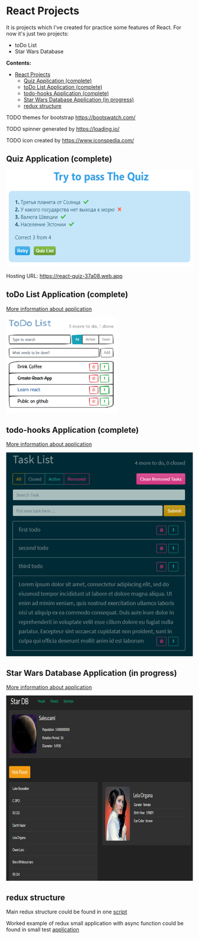 # React Projects

It is projects which I've created for practice some features of React. For now
it's just two projects:

- toDo List
- Star Wars Database

**Contents:**

- [React Projects](#react-projects)
  - [Quiz Application (complete)](#quiz-application-complete)
  - [toDo List Application (complete)](#todo-list-application-complete)
  - [todo-hooks Application (complete)](#todo-hooks-application-complete)
  - [Star Wars Database Application (in progress)](#star-wars-database-application-in-progress)
  - [redux structure](#redux-structure)

TODO
themes for bootstrap <https://bootswatch.com/>

TODO
spinner generated by <https://loading.io/>

TODO
icon created by <https://www.iconspedia.com/>

## Quiz Application (complete)

<img src="./img/Quiz.png" width="600" height="260"/>

Hosting URL: https://react-quiz-37a08.web.app

## toDo List Application (complete)

[More information about application](./to-do/README.md)

<img src="./img/toDo_main_view.png" width="300" height="260"/>

## todo-hooks Application (complete)

[More information about application](./todo-hooks/README.md)

<img src="./img/todo-hooks.png" width="600" height="550"/>

## Star Wars Database Application (in progress)

[More information about application](./star-wars-database-api/README.md)

<img src="./img/swapi_main_view.png" width="800" height="500"/>

## redux structure 

Main redux structure could be found in one [script](.\redux.js)

Worked example of redux small application with async function could be found in small test [application](./counter/README.md)
